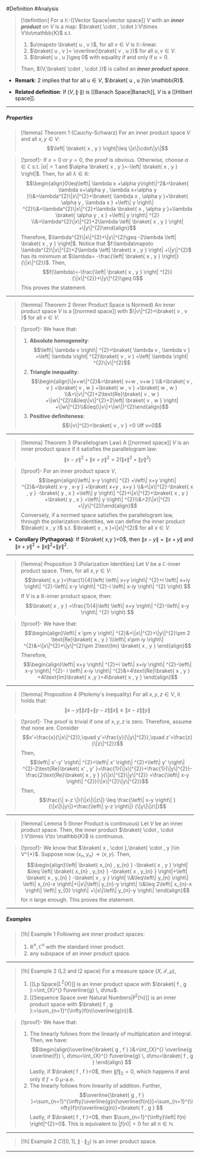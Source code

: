 #Definition #Analysis 
> [!definition]
> For a $\mathbb{K}$-[[Vector Space|vector space]] $V$ with an ***inner product*** on $V$ is a map: $\braket{ \cdot , \cdot }:V\times V\to\mathbb{K}$ s.t. 
> 1. $u\mapsto \braket{ u , v }$, for all $v\in V$ is $\mathbb{K}$-linear.
> 2. $\braket{ u , v }= \overline{\braket{ v , u }}$ for all $u,v\in V$.
> 3. $\braket{ u , u }\geq 0$ with equality if and only if $u=0$.
> 
> Then, $(V,\braket{ \cdot , \cdot })$ is called an ***inner product space***.

- **Remark**: 2 implies that for all $u\in V$, $\braket{ u , u }\in \mathbb{R}$. 

- **Related definition**: If $(V,\|\cdot\|)$ is [[Banach Space|Banach]], $V$ is a [[Hilbert space]].

---
##### Properties
> [!lemma] Theorem 1 (Cauchy-Schwarz)
> For an inner product space $V$ and all $x,y\in V$: $$\left| \braket{ x , y } \right|\leq \|x\|\cdot\|y\|$$

> [!proof]-
> If $x=0$ or $y=0$, the proof is obvious. Otherwise, choose $\alpha\in \mathbb{C}$ s.t. $\left| \alpha \right|=1$ and $\alpha \braket{ x , y }=-\left| \braket{ x , y } \right|$. Then, for all $\lambda\in \mathbb{R}$:$$\begin{align}0\leq\left\| \lambda x +\alpha y\right\|^2&=\braket{ \lambda x+\alpha y , \lambda x+\alpha y }\\&=\lambda^{2}\|x\|^{2}+\braket{ \lambda x , \alpha y }+\braket{ \alpha y , \lambda x } +\left\| y \right\| ^{2}\\&=\lambda^{2}\|x\|^{2}+\lambda \braket{ x , \alpha y }+\lambda \braket{ \alpha y , x } +\left\| y \right\| ^{2} \\&=\lambda^{2}\|x\|^{2}+2\lambda \left| \braket{ x , y }  \right| +\|y\|^{2}\end{align}$$Therefore, $\lambda^{2}\|x\|^{2}+\|y\|^{2}\geq -2\lambda \left| \braket{ x , y } \right|$. Notice that $f:\lambda\mapsto \lambda^{2}\|x\|^{2}+2\lambda \left| \braket{ x , y }  \right| +\|y\|^{2}$ has its minimum at $\lambda= -\frac{\left| \braket{ x , y } \right|}{\|x\|^{2}}$. Then, $$f(\lambda)=-\frac{\left| \braket{ x , y }  \right| ^{2}}{\|x\|^{2}}+\|y\|^{2}\geq 0$$This proves the statement.
---
> [!lemma] Theorem 2 (Inner Product Space is Normed)
> An inner product space $V$ is a [[normed space]] with $\|v\|^{2}=\braket{ v , v }$ for all $v\in V$.

> [!proof]-
> We have that: 
> 1. **Absolute homogeneity**:$$\left\| \lambda v \right\| ^{2}=\braket{ \lambda v , \lambda v } =\left| \lambda \right| ^{2}\braket{ v , v } =\left| \lambda \right| ^{2}\|v\|^{2}$$
> 2. **Triangle inequality**:$$\begin{align}\|v+w\|^{2}&=\braket{ v+w , v+w } \\&=\braket{ v , v } +\braket{ v , w } +\braket{ w , v } +\braket{ w , w } \\&=\|v\|^{2}+2\text{Re}\braket{ v , w } +\|w\|^{2}\\&\leq\|v\|^{2}+2\left| \braket{ v , w }  \right|  +\|w\|^{2}\\&\leq(\|v\|+\|w\|)^{2}\end{align}$$
> 3. **Positive definiteness**:$$\|v\|^{2}=\braket{ v , v } =0 \iff v=0$$
---
> [!lemma] Theorem 3 (Parallelogram Law)
> A [[normed space]] $V$ is an inner product space if it satisfies the parallelogram law: $$\left\| x-y \right\| ^{2}+\left\| x+y \right\| ^{2}=2(\|x\|^{2}+\left\| y \right\| ^{2})$$

> [!proof]-
> For an inner product space $V$, 
> $$\begin{align}\left\| x-y \right\| ^{2} +\left\| x+y \right\| ^{2}&=\braket{ x-y , x-y } +\braket{ x+y , x+y } \\&=\|x\|^{2}-\braket{ x , y } -\braket{ y , x } +\left\| y \right\| ^{2}+\|x\|^{2}+\braket{ x , y } +\braket{ y , x } +\left\| y \right\| ^{2}\\&=2(\|x\|^{2} +\|y\|^{2})\end{align}$$
> Conversely, if a normed space satisfies the parallelogram law, through the polarization identities, we can define the inner product $\braket{ x , y }$ s.t. $\braket{ x , x }=\|x\|^{2}$ for all $x\in V$.
- **Corollary (Pythagoras)**: If $\braket{ x,y  }=0$, then $\|x-y\|=\|x+y\|$ and $\|x+y\|^{2}=\|x\|^{2}+\|y\|^{2}$.
---
> [!lemma] Proposition 3 (Polarization Identities)
> Let $V$ be a $\mathbb{C}$-inner product space. Then, for all $x,y\in V:$$$\braket{ x,y  }=\frac{1}{4}\left( \left\| x+y \right\| ^{2}+i \left\| x+iy \right\| ^{2}-\left\| x-y \right\| ^{2}-i \left\| x-iy \right\| ^{2} \right)  $$If $V$ is a $\mathbb{R}$-inner product  space, then: $$\braket{ x , y } =\frac{1}{4}\left( \left\| x+y \right\| ^{2}-\left\| x-y \right\| ^{2} \right) $$

> [!proof]-
> We have that: $$\begin{align}\left\| x \pm y \right\| ^{2}&=\|x\|^{2}+\|y\|^{2}\pm 2 \text{Re}\braket{ x , y } \\\left\| x\pm iy \right\| ^{2}&=\|x\|^{2}+\|y\|^{2}\pm 2\text{Im} \braket{ x , y } \end{align}$$Therefore, $$\begin{align}\left\| x+y \right\| ^{2}+i \left\| x+iy \right\| ^{2}-\left\| x-y \right\| ^{2}- i \left\| x-iy \right\| ^{2}&=4\text{Re}\braket{ x , y } +4i\text{Im}\braket{ x ,y  }=4\braket{ x , y }  \end{align}$$
---
> [!lemma] Proposition 4 (Ptolemy's inequality)
> For all $x,y,z\in V$, it holds that: $$\left\| x-y \right\|\|z\|+\|y-z\|\|x\| \geq \|x-z\|\|y\|$$

> [!proof]-
> The proof is trivial if one of $x,y,z$ is zero. Therefore, assume that none are. Consider $$x'=\frac{x}{\|x\|^{2}},\quad y'=\frac{y}{\|y\|^{2}},\quad z'=\frac{z}{\|z\|^{2}}$$Then, $$\left\| x'-y' \right\| ^{2}=\left\| x' \right\| ^{2}+\left\| y' \right\| ^{2}-2\text{Re}\braket{ x' , y' }=\frac{1}{\|x\|^{2}}+\frac{1}{\|y\|^{2}}-\frac{2\text{Re}\braket{ x , y } }{\|x\|^{2}\|y\|^{2}} =\frac{\left\| x-y \right\| ^{2}}{\|x\|^{2}\|y\|^{2}}$$Then, $$\frac{\| x-z \|}{\|x\|\|z\|} \leq \frac{\left\| x-y \right\| }{\|x\|\|y\|}+\frac{\left\| y-z \right\|} {\|y\|\|z\|}$$
---
> [!lemma] Lemma 5 (Inner Product is continuous)
> Let $V$ be an inner product space. Then, the inner product $\braket{ \cdot , \cdot }:V\times V\to \mathbb{K}$ is continuous.

> [!proof]-
> We know that $\braket{ x , \cdot },\braket{ \cdot , y }\in V^{*}$. Suppose now $(x_{n},y_{n})\to (x,y)$. Then, $$\begin{align}\left| \braket{ x_{n} , y_{n} } -\braket{ x , y }  \right| &\leq \left| \braket{ x_{n} , y_{n} } -\braket{ x , y_{n} }  \right|+\left| \braket{ x , y_{n} } -\braket{ x , y }  \right| \\&\leq\left\| y_{n} \right\| \left\| x_{n}-x \right\|+\|x\|\left\| y_{n}-y \right\|  \\&\leq 2\left\| x_{n}-x \right\| \left\| y_{0} \right\|  +\|x\|\left\| y_{n}-y \right\| \end{align}$$for $n$ large enough. This proves the statement.
---
##### Examples

> [!h] Example 1
> Following are inner product spaces:
> 1. $\mathbb{R}^n,\mathbb{C}^n$ with the standard inner product.
> 2. any subspace of an inner product space.
---
> [!h] Example 2 (L2 and l2 space)
> For a measure space $(X,\mathcal{F},\mu)$,
> 1. [[Lp Space|$L^2(X)$]] is an inner product space with $\braket{ f , g }:=\int_{X}^{} f\overline{g} \, d\mu$.
> 2. [[Sequence Space over Natural Numbers|$\ell^2(\mathbb{N})$]] is an inner product space with $\braket{ f , g }:=\sum_{n=1}^{\infty}f(n)\overline{g(n)}$.

> [!proof]-
> We have that: 
> 1. The linearly follows from the linearly of multiplication and integral. Then, we have: $$\begin{align}\overline{\braket{ g , f } }&=\int_{X}^{} \overline{g \overline{f}} \, d\mu=\int_{X}^{} f\overline{g} \, d\mu=\braket{ f , g }   \end{align} $$Lastly, if $\braket{ f , f }=0$, then $\|f\|_{2}=0$, which happens if and only if $f=0$ $\mu$-a.e.
> 2. The linearly follows from linearity of addition. Further, $$\overline{\braket{ g , f } }=\sum_{n=1}^{\infty}\overline{g(n)\overline{f(n)}}=\sum_{n=1}^{\infty}f(n)\overline{g(n)}=\braket{ f , g } $$Lastly, if $\braket{ f , f }=0$, then $\sum_{n=1}^{\infty}\left| f(n) \right|^{2}=0$. This is equivalent to $\left| f(n) \right|=0$ for all $n\in \mathbb{N}$.
---
> [!h] Example 2
> $C([0,1],\|\cdot\|_{2})$  is an inner product space.
---

